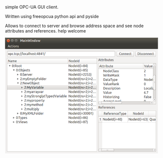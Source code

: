 simple OPC-UA GUI client.

Written using freeopcua python api and pyside

Allows to connect to server and browse address space and see node attributes and references.
help welcome

![Screenshot](/screenshot.png?raw=true "Screenshot")
